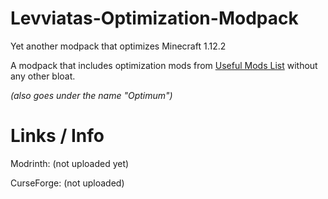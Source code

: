 # Levviatas-Optimization-Modpack
Yet another modpack that optimizes Minecraft 1.12.2

A modpack that includes optimization mods from [Useful Mods List](https://github.com/TheUsefulLists/UsefulMods/blob/main/Performance/Performance112.md) without any other bloat.

_(also goes under the name "Optimum")_
 
# Links / Info
Modrinth: (not uploaded yet)

CurseForge: (not uploaded)
